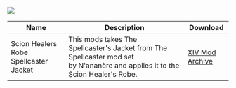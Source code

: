 ![][Image]

| Name | Description | Download |
| - | - | - |
Scion Healers Robe Spellcaster Jacket | This mods takes The Spellcaster's Jacket from The Spellcaster mod set by N'ananère and applies it to the Scion Healer's Robe. | [XIV Mod Archive][Download]

[Image]: https://static.xivmodarchive.com/mod-images/e8808828-7cd1-4e35-a543-0d94d86956aa.jpg
[Download]: https://www.xivmodarchive.com/modid/14280
